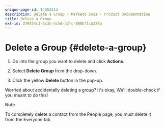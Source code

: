 ```yaml
---
unique-page-id: 14352513
description: Delete a Group - Marketo Docs - Product Documentation
title: Delete a Group
exl-id: 370454c3-3c3d-4c5d-a2fc-800bf1cb228a
---
```

# Delete a Group {#delete-a-group}

1. Go into the group you want to delete and click **Actions**.

1. Select **Delete Group** from the drop-down.

1. Click the yellow **Delete** button in the pop-up.
  
Worried about accidentally deleting a group? It's okay, We'll double-check if you meant to do this!

>[!NOTE]
>
>To completely delete a contact from the People page, you must delete it from the Everyone tab.
